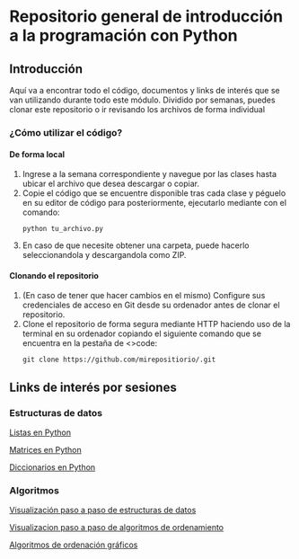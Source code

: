 # Repositorio general de introducción a la programación con Python

## Introducción

Aquí va a encontrar todo el código, documentos y links de interés que se van utilizando durante todo este módulo. Dividido por semanas, puedes clonar este repositorio o ir revisando los archivos de forma individual

### ¿Cómo utilizar el código?

#### De forma local
1. Ingrese a la semana correspondiente y navegue por las clases hasta ubicar el archivo que desea descargar o copiar.
2. Copie el código que se encuentre disponible tras cada clase y péguelo en su editor de código para posteriormente, ejecutarlo mediante con el comando:
   ```shell
   python tu_archivo.py
   ```
3. En caso de que necesite obtener una carpeta, puede hacerlo seleccionandola y descargandola como ZIP. 

#### Clonando el repositorio
1. (En caso de tener que hacer cambios en el mismo) Configure sus credenciales de acceso en Git desde su ordenador antes de clonar el repositorio.
2. Clone el repositorio de forma segura mediante HTTP haciendo uso de la terminal en su ordenador copiando el siguiente comando que se encuentra en la pestaña de <>code: 
   ```shell
   git clone https://github.com/mirepositiorio/.git
   ``` 

## Links de interés por sesiones

### Estructuras de datos

[Listas en Python][PythonLists]

[Matrices en Python][PythonMatriz]

[Diccionarios en Python][PythonDictionary]

### Algoritmos


[Visualización paso a paso de estructuras de datos][DataEstructuraVisualization]

[Visualizacion paso a paso de algoritmos de ordenamiento][SortingAlgorithms]

[Algoritmos de ordenación gráficos][AlgorithmVisualization]

[PythonLists]: https://www.programarya.com/Cursos/Python/estructuras-de-datos/listas

[PythonMatriz]: https://www.programarya.com/Cursos/Python/estructuras-de-datos/tablas

[PythonDictionary]: https://www.programarya.com/Cursos/Python/estructuras-de-datos/diccionarios

[DataEstructuraVisualization]: https://www.cs.usfca.edu/~galles/visualization/Algorithms.html

[SortingAlgorithms]: https://www.toptal.com/developers/sorting-algorithms

[AlgorithmVisualization]: https://visualgo.net/en/